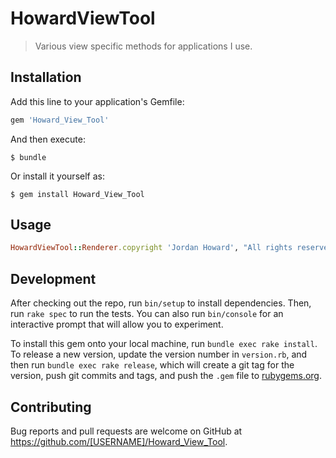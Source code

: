 # HowardViewTool

> Various view specific methods for applications I use.

## Installation

Add this line to your application's Gemfile:

```ruby
gem 'Howard_View_Tool'
```

And then execute:

    $ bundle

Or install it yourself as:

    $ gem install Howard_View_Tool

## Usage

```ruby
HowardViewTool::Renderer.copyright 'Jordan Howard', "All rights reserved
```

## Development

After checking out the repo, run `bin/setup` to install dependencies. Then, run `rake spec` to run the tests. You can also run `bin/console` for an interactive prompt that will allow you to experiment.

To install this gem onto your local machine, run `bundle exec rake install`. To release a new version, update the version number in `version.rb`, and then run `bundle exec rake release`, which will create a git tag for the version, push git commits and tags, and push the `.gem` file to [rubygems.org](https://rubygems.org).

## Contributing

Bug reports and pull requests are welcome on GitHub at https://github.com/[USERNAME]/Howard_View_Tool.

